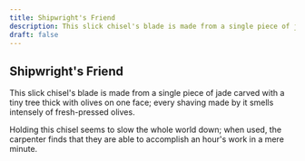 ```yaml
---
title: Shipwright's Friend
description: This slick chisel's blade is made from a single piece of jade carved with a tiny tree thick with olives on one face; every shaving made by it smells intensely of fresh-pressed olives....
draft: false
---
```


## Shipwright's Friend

This slick chisel's blade is made from a single piece of jade carved with a tiny tree thick with olives on one face; every shaving made by it smells intensely of fresh-pressed olives.

Holding this chisel seems to slow the whole world down; when used, the carpenter finds that they are able to accomplish an hour's work in a mere minute.
